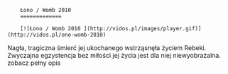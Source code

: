 
        Łono / Womb 2010 
        =============
        
        [![Łono / Womb 2010 ](http://vidos.pl/images/player.gif)](http://vidos.pl/ono-womb-2010)
        
        
 Nagła, tragiczna śmierć jej ukochanego wstrząsnęła życiem Rebeki. Zwyczajna egzystencja bez miłości jej życia jest dla niej niewyobrażalna. zobacz pełny opis
    
